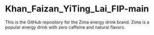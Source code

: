# Khan_Faizan_YiTing_Lai_FIP-main
This is the GitHub repository for the Zima energy drink brand. Zima is a popular energy drink with zero caffeine and natural flavors.
